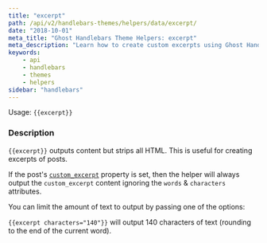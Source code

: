 ```yaml
---
title: "excerpt"
path: /api/v2/handlebars-themes/helpers/data/excerpt/
date: "2018-10-01"
meta_title: "Ghost Handlebars Theme Helpers: excerpt"
meta_description: "Learn how to create custom excerpts using Ghost Handlebars theme helpers. Build your custom theme today!"
keywords:
    - api
    - handlebars
    - themes
    - helpers
sidebar: "handlebars"
---
```


Usage: `{{excerpt}}`

### Description

`{{excerpt}}` outputs content but strips all HTML. This is useful for creating excerpts of posts.

If the post's [`custom_excerpt`](https://blog.ghost.org/custom-excerpts/) property is set, then the helper will always output the `custom_excerpt` content ignoring the `words` & `characters` attributes.

You can limit the amount of text to output by passing one of the options:

`{{excerpt characters="140"}}` will output 140 characters of text (rounding to the end of the current word).
